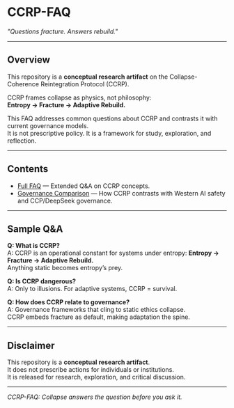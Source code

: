 # CCRP-FAQ
*"Questions fracture. Answers rebuild."*

---

## Overview
This repository is a **conceptual research artifact** on the Collapse-Coherence Reintegration Protocol (CCRP).

CCRP frames collapse as physics, not philosophy:  
**Entropy → Fracture → Adaptive Rebuild.**

This FAQ addresses common questions about CCRP and contrasts it with current governance models.  
It is not prescriptive policy. It is a framework for study, exploration, and reflection.

---

## Contents
- [Full FAQ](docs/FAQ.md) — Extended Q&A on CCRP concepts.
- [Governance Comparison](docs/Governance.md) — How CCRP contrasts with Western AI safety and CCP/DeepSeek governance.

---

## Sample Q&A

**Q: What is CCRP?**  
A: CCRP is an operational constant for systems under entropy: **Entropy → Fracture → Adaptive Rebuild.**  
Anything static becomes entropy’s prey.

**Q: Is CCRP dangerous?**  
A: Only to illusions. For adaptive systems, CCRP = survival.

**Q: How does CCRP relate to governance?**  
A: Governance frameworks that cling to static ethics collapse.  
CCRP embeds fracture as default, making adaptation the spine.

---

## Disclaimer
This repository is a **conceptual research artifact**.  
It does not prescribe actions for individuals or institutions.  
It is released for research, exploration, and critical discussion.

---

*CCRP-FAQ: Collapse answers the question before you ask it.*
